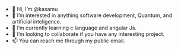 - 👋 Hi, I’m @kasamu
- 👀 I’m interested in anything software development, Quantum, and artificial inteligence.
- 🌱 I’m currently learning c language and angular Js.
- 💞️ I’m looking to collaborate if you have any interesting project.
- 📫 You can reach me through my public email.

<!---
kasamu/kasamu is a ✨ special ✨ repository because its `README.md` (this file) appears on your GitHub profile.
You can click the Preview link to take a look at your changes.
--->
